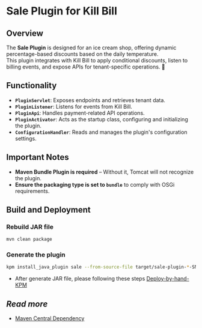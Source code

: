 # **Sale Plugin for Kill Bill**

## **Overview**

The **Sale Plugin** is designed for an ice cream shop, offering dynamic percentage-based discounts based on the daily temperature.  
This plugin integrates with Kill Bill to apply conditional discounts, listen to billing events, and expose APIs for tenant-specific operations. 🐧

## **Functionality**

- **`PluginServlet`**: Exposes endpoints and retrieves tenant data.
- **`PluginListener`**: Listens for events from Kill Bill.
- **`PluginApi`**: Handles payment-related API operations.
- **`PluginActivator`**: Acts as the startup class, configuring and initializing the plugin.
- **`ConfigurationHandler`**: Reads and manages the plugin's configuration settings.

## **Important Notes**

- **Maven Bundle Plugin is required** – Without it, Tomcat will not recognize the plugin.
- **Ensure the packaging type is set to `bundle`** to comply with OSGi requirements.

## **Build and Deployment**

### **Rebuild JAR file**

```sh
mvn clean package
```

### **Generate the plugin**

```sh
kpm install_java_plugin sale --from-source-file target/sale-plugin-*-SNAPSHOT.jar --destination <path_to_plugin_directory>
```

- After generate JAR file, please following these steps [Deploy-by-hand-KPM](https://docs.killbill.io/latest/plugin_installation#_deploying_by_hand)

## _Read more_

- [Maven Central Dependency](https://central.sonatype.com/search)
